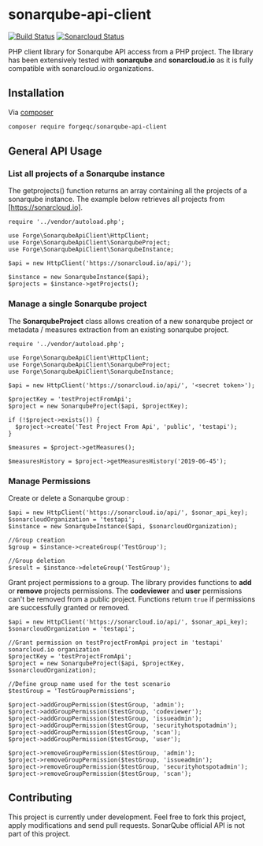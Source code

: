 # sonarqube-api-client
[![Build Status](https://travis-ci.org/forgeqc/sonarqube-api-client.svg?branch=master)](https://travis-ci.org/forgeqc/sonarqube-api-client)
[![Sonarcloud Status](https://sonarcloud.io/api/project_badges/measure?project=forgeqc_sonarqube-api-client&metric=alert_status)](https://sonarcloud.io/dashboard?id=forgeqc_sonarqube-api-client)

PHP client library for Sonarqube API access from a PHP project. The library has been extensively tested with **sonarqube** and **sonarcloud.io** as it is fully compatible with sonarcloud.io organizations.

## Installation

Via [composer](https://getcomposer.org)

```bash
composer require forgeqc/sonarqube-api-client
```

## General API Usage

### List all projects of a Sonarqube instance
The getprojects() function returns an array containing all the projects of a sonarqube instance. The example below retrieves all projects from [https://sonarcloud.io].

```
require '../vendor/autoload.php';

use Forge\SonarqubeApiClient\HttpClient;
use Forge\SonarqubeApiClient\SonarqubeProject;
use Forge\SonarqubeApiClient\SonarqubeInstance;

$api = new HttpClient('https://sonarcloud.io/api/');

$instance = new SonarqubeInstance($api);
$projects = $instance->getProjects();

```

### Manage a single Sonarqube project
The **SonarqubeProject** class allows creation of a new sonarqube project or metadata / measures extraction from an existing sonarqube project.

```
require '../vendor/autoload.php';

use Forge\SonarqubeApiClient\HttpClient;
use Forge\SonarqubeApiClient\SonarqubeProject;
use Forge\SonarqubeApiClient\SonarqubeInstance;

$api = new HttpClient('https://sonarcloud.io/api/', '<secret token>');

$projectKey = 'testProjectFromApi';
$project = new SonarqubeProject($api, $projectKey);

if (!$project->exists()) {
  $project->create('Test Project From Api', 'public', 'testapi');
}

$measures = $project->getMeasures();

$measuresHistory = $project->getMeasuresHistory('2019-06-45');
```

### Manage Permissions
Create or delete a Sonarqube group :

```
$api = new HttpClient('https://sonarcloud.io/api/', $sonar_api_key);
$sonarcloudOrganization = 'testapi';
$instance = new SonarqubeInstance($api, $sonarcloudOrganization);

//Group creation
$group = $instance->createGroup('TestGroup');

//Group deletion
$result = $instance->deleteGroup('TestGroup');
```

Grant project permissions to a group. The library provides functions to **add** or **remove** projects permissions. The **codeviewer** and **user** permissions can't be removed from a public project. Functions return `true` if permissions are successfully granted or removed.

```
$api = new HttpClient('https://sonarcloud.io/api/', $sonar_api_key);
$sonarcloudOrganization = 'testapi';

//Grant permission on testProjectFromApi project in 'testapi' sonarcloud.io organization
$projectKey = 'testProjectFromApi';
$project = new SonarqubeProject($api, $projectKey, $sonarcloudOrganization);

//Define group name used for the test scenario
$testGroup = 'TestGroupPermissions';

$project->addGroupPermission($testGroup, 'admin');
$project->addGroupPermission($testGroup, 'codeviewer');
$project->addGroupPermission($testGroup, 'issueadmin');
$project->addGroupPermission($testGroup, 'securityhotspotadmin');
$project->addGroupPermission($testGroup, 'scan');
$project->addGroupPermission($testGroup, 'user');

$project->removeGroupPermission($testGroup, 'admin');
$project->removeGroupPermission($testGroup, 'issueadmin');
$project->removeGroupPermission($testGroup, 'securityhotspotadmin');
$project->removeGroupPermission($testGroup, 'scan');
```

## Contributing
This project is currently under development. Feel free to fork this project, apply modifications and send pull requests. SonarQube official API is not part of this project.
